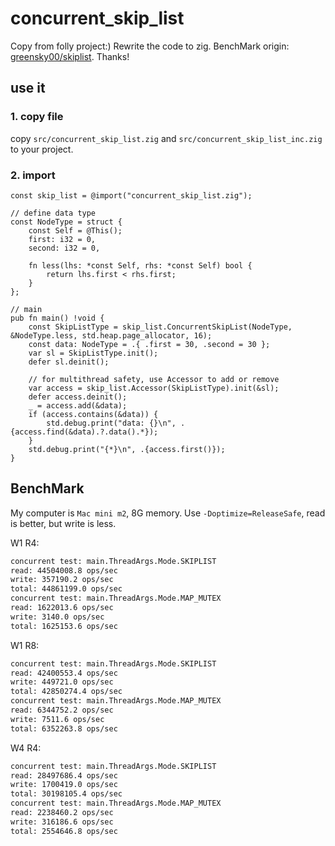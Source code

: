 # concurrent_skip_list

Copy from folly project:) Rewrite the code to zig.
BenchMark origin: [greensky00/skiplist](https://github.com/greensky00/skiplist.git). Thanks!

## use it

### 1. copy file

copy `src/concurrent_skip_list.zig` and `src/concurrent_skip_list_inc.zig` to your project.

### 2. import

```zig
const skip_list = @import("concurrent_skip_list.zig");

// define data type
const NodeType = struct {
    const Self = @This();
    first: i32 = 0,
    second: i32 = 0,

    fn less(lhs: *const Self, rhs: *const Self) bool {
        return lhs.first < rhs.first;
    }
};

// main
pub fn main() !void {
    const SkipListType = skip_list.ConcurrentSkipList(NodeType, &NodeType.less, std.heap.page_allocator, 16);
    const data: NodeType = .{ .first = 30, .second = 30 };
    var sl = SkipListType.init();
    defer sl.deinit();

    // for multithread safety, use Accessor to add or remove
    var access = skip_list.Accessor(SkipListType).init(&sl);
    defer access.deinit();
    _ = access.add(&data);
    if (access.contains(&data)) {
        std.debug.print("data: {}\n", .{access.find(&data).?.data().*});
    }
    std.debug.print("{*}\n", .{access.first()});
}
```

## BenchMark

My computer is `Mac mini m2`, 8G memory. Use `-Doptimize=ReleaseSafe`, read is better, but write is less.

W1 R4:

```bash
concurrent test: main.ThreadArgs.Mode.SKIPLIST
read: 44504008.8 ops/sec
write: 357190.2 ops/sec
total: 44861199.0 ops/sec
concurrent test: main.ThreadArgs.Mode.MAP_MUTEX
read: 1622013.6 ops/sec
write: 3140.0 ops/sec
total: 1625153.6 ops/sec
```

W1 R8:

```bash
concurrent test: main.ThreadArgs.Mode.SKIPLIST
read: 42400553.4 ops/sec
write: 449721.0 ops/sec
total: 42850274.4 ops/sec
concurrent test: main.ThreadArgs.Mode.MAP_MUTEX
read: 6344752.2 ops/sec
write: 7511.6 ops/sec
total: 6352263.8 ops/sec
```

W4 R4:

```bash
concurrent test: main.ThreadArgs.Mode.SKIPLIST
read: 28497686.4 ops/sec
write: 1700419.0 ops/sec
total: 30198105.4 ops/sec
concurrent test: main.ThreadArgs.Mode.MAP_MUTEX
read: 2238460.2 ops/sec
write: 316186.6 ops/sec
total: 2554646.8 ops/sec
```
